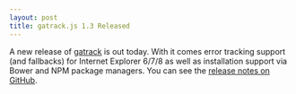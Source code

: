 ```yaml
---
layout: post
title: gatrack.js 1.3 Released
---
```


A new release of [gatrack](https://github.com/jbckmn/gatrack.js) is out today. With it comes error tracking support (and fallbacks) for Internet Explorer 6/7/8 as well as installation support via Bower and NPM package managers. You can see the [release notes on GitHub](https://github.com/jbckmn/gatrack.js/releases).
